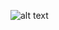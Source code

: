 ![alt text](<https://github.com/ryan3142/HTML-CSS-JAVASCRIPT---HANDSON/blob/main/Dashboard/LoanEstimator/loan.png>)
